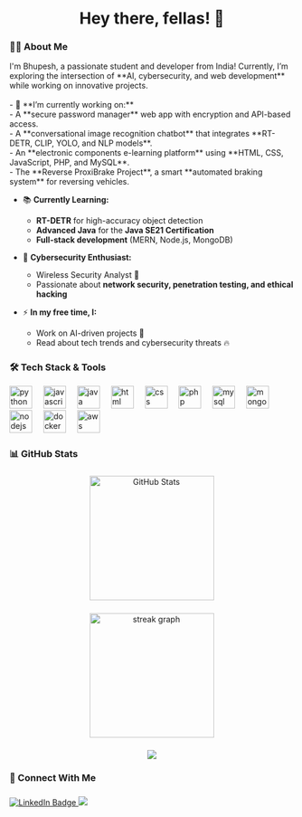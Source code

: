 <div align="center">
  
</div>

<h1 align="center">Hey there, fellas! 👋</h1>
<h3 align="left">👨‍💻 About Me</h3>
<p align="left">
I'm Bhupesh, a passionate student and developer from India!  
Currently, I’m exploring the intersection of **AI, cybersecurity, and web development** while working on innovative projects.  
<br><br>
  - 🔭 **I’m currently working on:**<br>
   - A **secure password manager** web app with encryption and API-based access.  <br>
   - A **conversational image recognition chatbot** that integrates **RT-DETR, CLIP, YOLO, and NLP models**.  <br>
   - An **electronic components e-learning platform** using **HTML, CSS, JavaScript, PHP, and MySQL**.  <br>
   - The **Reverse ProxiBrake Project**, a smart **automated braking system** for reversing vehicles.  <br>
   
- 📚 **Currently Learning:**  
   - **RT-DETR** for high-accuracy object detection  
   - **Advanced Java** for the **Java SE21 Certification**  
   - **Full-stack development** (MERN, Node.js, MongoDB)  

- 🔐 **Cybersecurity Enthusiast:**  
   - Wireless Security Analyst 🔎  
   - Passionate about **network security, penetration testing, and ethical hacking**  

- ⚡ **In my free time, I:**   
   - Work on AI-driven projects 🤖  
   - Read about tech trends and cybersecurity threats 🔥  
</p>

###

<h3 align="left">🛠 Tech Stack & Tools</h3>


<div align="left">
  <img src="https://cdn.jsdelivr.net/gh/devicons/devicon/icons/python/python-original.svg" height="40" alt="python logo"  />
  <img width="12" />
  <img src="https://cdn.jsdelivr.net/gh/devicons/devicon/icons/javascript/javascript-original.svg" height="40" alt="javascript logo"  />
  <img width="12" />
  <img src="https://cdn.jsdelivr.net/gh/devicons/devicon/icons/java/java-original.svg" height="40" alt="java logo"  />
  <img width="12" />
  <img src="https://cdn.jsdelivr.net/gh/devicons/devicon/icons/html5/html5-original.svg" height="40" alt="html logo"  />
  <img width="12" />
  <img src="https://cdn.jsdelivr.net/gh/devicons/devicon/icons/css3/css3-original.svg" height="40" alt="css logo"  />
  <img width="12" />
  <img src="https://cdn.jsdelivr.net/gh/devicons/devicon/icons/php/php-original.svg" height="40" alt="php logo"  />
  <img width="12" />
  <img src="https://cdn.jsdelivr.net/gh/devicons/devicon/icons/mysql/mysql-original-wordmark.svg" height="40" alt="mysql logo"  />
  <img width="12" />
  <img src="https://cdn.jsdelivr.net/gh/devicons/devicon/icons/mongodb/mongodb-original-wordmark.svg" height="40" alt="mongodb logo"  />
  <img width="12" />
  <img src="https://cdn.jsdelivr.net/gh/devicons/devicon/icons/nodejs/nodejs-original-wordmark.svg" height="40" alt="nodejs logo"  />
  <img width="12" />
  <img src="https://cdn.jsdelivr.net/gh/devicons/devicon/icons/docker/docker-plain-wordmark.svg" height="40" alt="docker logo"  />
  <img width="12" />
  <img src="https://cdn.jsdelivr.net/gh/devicons/devicon/icons/amazonwebservices/amazonwebservices-original-wordmark.svg" height="40" alt="aws logo"  />
</div>


<h3 align="left">📊 GitHub Stats</h3>

###

<div align="center">
  <img src="https://github-readme-stats.vercel.app/api?username=Bhupesh360&show_icons=true&theme=dark&hide_border=false&border_radius=5" height="220" alt="GitHub Stats" />
</div>

###

<div align="center">
  <img src="https://streak-stats.demolab.com?user=Bhupesh360&locale=en&mode=daily&theme=dark&hide_border=false&border_radius=5&order=3" height="220" alt="streak graph"  />
</div>

###
<div align="center">
  <img src="https://visitor-badge.laobi.icu/badge?page_id=Bhupesh360.Bhupesh360&"  />
</div>

<h3 align="left">🚀 Connect With Me</h3>

###

<p align="left">
  <a href="https://www.linkedin.com/in/bhupesh-s/">
    <img src="https://img.shields.io/badge/LinkedIn-0077B5?style=for-the-badge&logo=linkedin&logoColor=white" alt="LinkedIn Badge"/>
  </a>
  <a href="https://leetcode.com/u/BhupeshS/">
    <img src="https://img.shields.io/badge/LeetCode-000000?logo=LeetCode&logoColor=#d16c06&logo=leetcode&logoColor=white alt="Leetcode Badge"/>
  </a>
</p>
